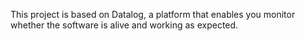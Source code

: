 This project is based on Datalog, a platform that enables you monitor whether the software is alive and working as expected.
